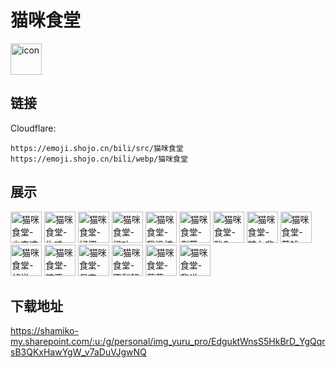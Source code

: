 # 猫咪食堂
<img src="https://emoji.shojo.cn/bili/src/猫咪食堂/icon.png" width="50" height="50" alt="icon">

## 链接
Cloudflare:
```
https://emoji.shojo.cn/bili/src/猫咪食堂
https://emoji.shojo.cn/bili/webp/猫咪食堂
```
## 展示
<img src="https://emoji.shojo.cn/bili/src/猫咪食堂/猫咪食堂-少来这桃.png" width="50" height="50" alt="猫咪食堂-少来这桃">
<img src="https://emoji.shojo.cn/bili/src/猫咪食堂/猫咪食堂-牛哇.png" width="50" height="50" alt="猫咪食堂-牛哇">
<img src="https://emoji.shojo.cn/bili/src/猫咪食堂/猫咪食堂-好椰.png" width="50" height="50" alt="猫咪食堂-好椰">
<img src="https://emoji.shojo.cn/bili/src/猫咪食堂/猫咪食堂-橙功.png" width="50" height="50" alt="猫咪食堂-橙功">
<img src="https://emoji.shojo.cn/bili/src/猫咪食堂/猫咪食堂-我没柿.png" width="50" height="50" alt="猫咪食堂-我没柿">
<img src="https://emoji.shojo.cn/bili/src/猫咪食堂/猫咪食堂-倒莓.png" width="50" height="50" alt="猫咪食堂-倒莓">
<img src="https://emoji.shojo.cn/bili/src/猫咪食堂/猫咪食堂-酸Q.png" width="50" height="50" alt="猫咪食堂-酸Q">
<img src="https://emoji.shojo.cn/bili/src/猫咪食堂/猫咪食堂-辣么悲伤.png" width="50" height="50" alt="猫咪食堂-辣么悲伤">
<img src="https://emoji.shojo.cn/bili/src/猫咪食堂/猫咪食堂-莓钱.png" width="50" height="50" alt="猫咪食堂-莓钱">
<img src="https://emoji.shojo.cn/bili/src/猫咪食堂/猫咪食堂-胡说.png" width="50" height="50" alt="猫咪食堂-胡说">
<img src="https://emoji.shojo.cn/bili/src/猫咪食堂/猫咪食堂-粽要.png" width="50" height="50" alt="猫咪食堂-粽要">
<img src="https://emoji.shojo.cn/bili/src/猫咪食堂/猫咪食堂-堡宝.png" width="50" height="50" alt="猫咪食堂-堡宝">
<img src="https://emoji.shojo.cn/bili/src/猫咪食堂/猫咪食堂-不梨解.png" width="50" height="50" alt="猫咪食堂-不梨解">
<img src="https://emoji.shojo.cn/bili/src/猫咪食堂/猫咪食堂-薯薯.png" width="50" height="50" alt="猫咪食堂-薯薯">
<img src="https://emoji.shojo.cn/bili/src/猫咪食堂/猫咪食堂-我说.png" width="50" height="50" alt="猫咪食堂-我说">

## 下载地址

https://shamiko-my.sharepoint.com/:u:/g/personal/img_yuru_pro/EdguktWnsS5HkBrD_YgQqrsB3QKxHawYgW_v7aDuVJgwNQ
